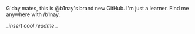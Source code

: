 G'day mates, this is @b1nay's brand new GitHub. 
I'm just a learner.
Find me anywhere with /b1nay.


*_insert cool readme _*


<!---
b1nay/b1nay is a ✨ special ✨ repository because its `README.md` (this file) appears on your GitHub profile.
You can click the Preview link to take a look at your changes.
--->
